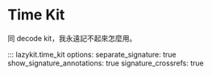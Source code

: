 # Time Kit

同 decode kit，我永遠記不起來怎麼用。

::: lazykit.time_kit
    options:
      separate_signature: true
      show_signature_annotations: true
      signature_crossrefs: true
